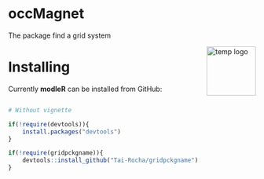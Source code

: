 # occMagnet
The package find a grid system 

<img src="https://user-images.githubusercontent.com/11633554/152386786-cda0b538-d13d-475c-a535-c6b8ee323391.png"
     alt="temp logo"
     width="100"
     style="float: right;" />
# Installing

Currently **modleR** can be installed from GitHub:

``` r

# Without vignette

if(!require(devtools)){
    install.packages("devtools")
}

if(!require(gridpckgname)){
    devtools::install_github("Tai-Rocha/gridpckgname")
}

```
